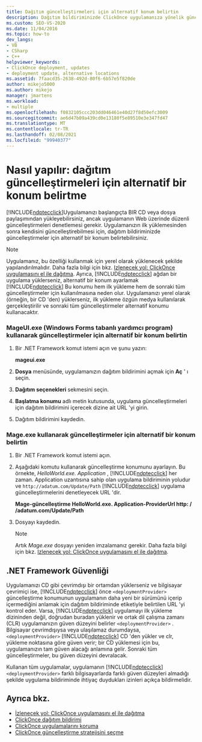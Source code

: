 ```yaml
---
title: Dağıtım güncelleştirmeleri için alternatif konum belirtin
description: Dağıtım bildiriminizde ClickOnce uygulamanıza yönelik güncelleştirmeler için alternatif bir konum belirtme hakkında bilgi edinin.
ms.custom: SEO-VS-2020
ms.date: 11/04/2016
ms.topic: how-to
dev_langs:
- VB
- CSharp
- C++
helpviewer_keywords:
- ClickOnce deployment, updates
- deployment update, alternative locations
ms.assetid: 7faacd35-2638-492d-80f6-6b57e5f820de
author: mikejo5000
ms.author: mikejo
manager: jmartens
ms.workload:
- multiple
ms.openlocfilehash: f0832105ccc203dd046461e40d27f8d50efc3009
ms.sourcegitcommit: ae6d47b09a439cd0e13180f5e89510e3e347fd47
ms.translationtype: MT
ms.contentlocale: tr-TR
ms.lasthandoff: 02/08/2021
ms.locfileid: "99940377"
---
```

# <a name="how-to-specify-an-alternate-location-for-deployment-updates"></a>Nasıl yapılır: dağıtım güncelleştirmeleri için alternatif bir konum belirtme
[!INCLUDE[ndptecclick](../deployment/includes/ndptecclick_md.md)]Uygulamanızı başlangıçta BIR CD veya dosya paylaşımından yükleyebilirsiniz, ancak uygulamanın Web üzerinde düzenli güncelleştirmeleri denetlemesi gerekir. Uygulamanızın ilk yüklemesinden sonra kendisini güncelleştirebilmesi için, dağıtım bildiriminizde güncelleştirmeler için alternatif bir konum belirtebilirsiniz.

> [!NOTE]
> Uygulamanız, bu özelliği kullanmak için yerel olarak yüklenecek şekilde yapılandırılmalıdır. Daha fazla bilgi için bkz. [Izlenecek yol: ClickOnce uygulamasını el ile dağıtma](../deployment/walkthrough-manually-deploying-a-clickonce-application.md). Ayrıca, [!INCLUDE[ndptecclick](../deployment/includes/ndptecclick_md.md)] ağdan bir uygulama yüklerseniz, alternatif bir konum ayarlamak [!INCLUDE[ndptecclick](../deployment/includes/ndptecclick_md.md)] Bu konumu hem ilk yükleme hem de sonraki tüm güncelleştirmeler için kullanılmasına neden olur. Uygulamanızı yerel olarak (örneğin, bir CD 'den) yüklerseniz, ilk yükleme özgün medya kullanılarak gerçekleştirilir ve sonraki tüm güncelleştirmeler alternatif konumu kullanacaktır.

### <a name="specify-an-alternate-location-for-updates-by-using-mageuiexe-windows-forms-based-utility"></a>MageUI.exe (Windows Forms tabanlı yardımcı program) kullanarak güncelleştirmeler için alternatif bir konum belirtin

1. Bir .NET Framework komut istemi açın ve şunu yazın:

     **mageui.exe**

2. **Dosya** menüsünde, uygulamanızın dağıtım bildirimini açmak için **Aç** ' ı seçin.

3. **Dağıtım seçenekleri** sekmesini seçin.

4. **Başlatma konumu** adlı metin kutusunda, uygulama güncelleştirmeleri için dağıtım bildirimini içerecek dizine ait URL 'yi girin.

5. Dağıtım bildirimini kaydedin.

### <a name="specify-an-alternate-location-for-updates-by-using-mageexe"></a>Mage.exe kullanarak güncelleştirmeler için alternatif bir konum belirtin

1. Bir .NET Framework komut istemi açın.

2. Aşağıdaki komutu kullanarak güncelleştirme konumunu ayarlayın. Bu örnekte, *HelloWorld.exe. Application* , [!INCLUDE[ndptecclick](../deployment/includes/ndptecclick_md.md)] her zaman. Application uzantısına sahip olan uygulama bildiriminin yoludur ve `http://adatum.com/Update/Path` [!INCLUDE[ndptecclick](../deployment/includes/ndptecclick_md.md)] uygulama güncelleştirmelerini denetleyecek URL 'dir.

    **Mage-güncelleştirme HelloWorld.exe. Application-ProviderUrl http: \/ /adatum.com/Update/Path**

3. Dosyayı kaydedin.

   > [!NOTE]
   > Artık *Mage.exe* dosyayı yeniden imzalamanız gerekir. Daha fazla bilgi için bkz. [Izlenecek yol: ClickOnce uygulamasını el ile dağıtma](../deployment/walkthrough-manually-deploying-a-clickonce-application.md).

## <a name="net-framework-security"></a>.NET Framework Güvenliği
 Uygulamanızı CD gibi çevrimdışı bir ortamdan yüklerseniz ve bilgisayar çevrimiçi ise, [!INCLUDE[ndptecclick](../deployment/includes/ndptecclick_md.md)] önce `<deploymentProvider>` güncelleştirme konumunun uygulamanın daha yeni bir sürümünü içerip içermediğini anlamak için dağıtım bildiriminde etiketiyle belirtilen URL 'yi kontrol eder. Varsa, [!INCLUDE[ndptecclick](../deployment/includes/ndptecclick_md.md)] uygulamayı ilk yükleme dizininden değil, doğrudan buradan yüklenir ve ortak dil çalışma zamanı (CLR) uygulamanızın güven düzeyini belirler `<deploymentProvider>` . Bilgisayar çevrimdışıysa veya ulaşılamaz durumdaysa, `<deploymentProvider>` [!INCLUDE[ndptecclick](../deployment/includes/ndptecclick_md.md)] CD 'den yükler ve clr, yükleme noktasına göre güven verir; bir CD yüklemesi için bu, uygulamanızın tam güven alacağı anlamına gelir. Sonraki tüm güncelleştirmeler, bu güven düzeyini devralacak.

 Kullanan tüm uygulamalar, uygulamanın [!INCLUDE[ndptecclick](../deployment/includes/ndptecclick_md.md)] `<deploymentProvider>` farklı bilgisayarlarda farklı güven düzeyleri almadığı şekilde uygulama bildiriminde ihtiyaç duydukları izinleri açıkça bildirmelidir.

## <a name="see-also"></a>Ayrıca bkz.
- [İzlenecek yol: ClickOnce uygulamasını el ile dağıtma](../deployment/walkthrough-manually-deploying-a-clickonce-application.md)
- [ClickOnce dağıtım bildirimi](../deployment/clickonce-deployment-manifest.md)
- [ClickOnce uygulamalarını koruma](../deployment/securing-clickonce-applications.md)
- [ClickOnce güncelleştirme stratejisini seçme](../deployment/choosing-a-clickonce-update-strategy.md)